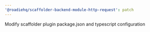 ```yaml
---
'@roadiehq/scaffolder-backend-module-http-request': patch
---
```


Modify scaffolder plugin package.json and typescript configuration
